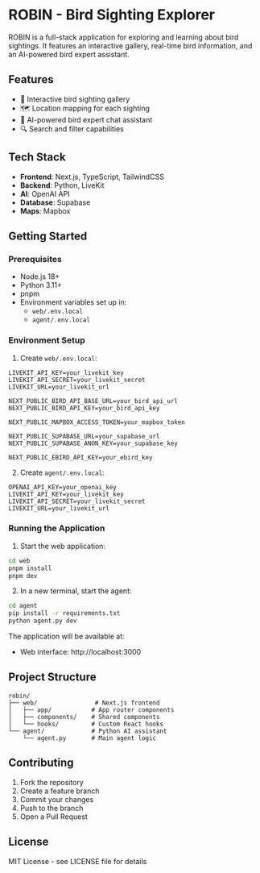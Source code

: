 # ROBIN - Bird Sighting Explorer

ROBIN is a full-stack application for exploring and learning about bird sightings. It features an interactive gallery, real-time bird information, and an AI-powered bird expert assistant.

## Features

- 🦜 Interactive bird sighting gallery
- 🗺️ Location mapping for each sighting
- 🤖 AI-powered bird expert chat assistant
- 🔍 Search and filter capabilities

## Tech Stack

- **Frontend**: Next.js, TypeScript, TailwindCSS
- **Backend**: Python, LiveKit
- **AI**: OpenAI API
- **Database**: Supabase
- **Maps**: Mapbox

## Getting Started

### Prerequisites

- Node.js 18+
- Python 3.11+
- pnpm
- Environment variables set up in:
  - `web/.env.local`
  - `agent/.env.local`

### Environment Setup

1. Create `web/.env.local`:
```env
LIVEKIT_API_KEY=your_livekit_key
LIVEKIT_API_SECRET=your_livekit_secret
LIVEKIT_URL=your_livekit_url

NEXT_PUBLIC_BIRD_API_BASE_URL=your_bird_api_url
NEXT_PUBLIC_BIRD_API_KEY=your_bird_api_key

NEXT_PUBLIC_MAPBOX_ACCESS_TOKEN=your_mapbox_token

NEXT_PUBLIC_SUPABASE_URL=your_supabase_url
NEXT_PUBLIC_SUPABASE_ANON_KEY=your_supabase_key

NEXT_PUBLIC_EBIRD_API_KEY=your_ebird_key
```

2. Create `agent/.env.local`:
```env
OPENAI_API_KEY=your_openai_key
LIVEKIT_API_KEY=your_livekit_key
LIVEKIT_API_SECRET=your_livekit_secret
LIVEKIT_URL=your_livekit_url
```

### Running the Application

1. Start the web application:
```bash
cd web
pnpm install
pnpm dev
```

2. In a new terminal, start the agent:
```bash
cd agent
pip install -r requirements.txt
python agent.py dev
```

The application will be available at:
- Web interface: http://localhost:3000

## Project Structure

```
robin/
├── web/                # Next.js frontend
│   ├── app/           # App router components
│   ├── components/    # Shared components
│   └── hooks/         # Custom React hooks
└── agent/             # Python AI assistant
    └── agent.py       # Main agent logic
```

## Contributing

1. Fork the repository
2. Create a feature branch
3. Commit your changes
4. Push to the branch
5. Open a Pull Request

## License

MIT License - see LICENSE file for details 
